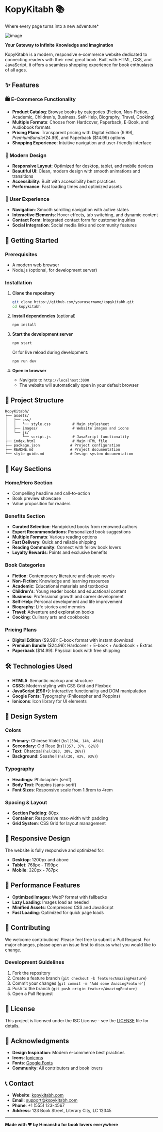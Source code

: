 # KopyKitabh 📚
Where every page turns into a new adventure*

![image](https://github.com/user-attachments/assets/82edc58b-96a5-4b77-b3ce-5391b49ec5e6)

**Your Gateway to Infinite Knowledge and Imagination**

KopyKitabh is a modern, responsive e-commerce website dedicated to connecting readers with their next great book. Built with HTML, CSS, and JavaScript, it offers a seamless shopping experience for book enthusiasts of all ages.

## ✨ Features

### 🛍️ E-Commerce Functionality
- **Product Catalog**: Browse books by categories (Fiction, Non-Fiction, Academic, Children's, Business, Self-Help, Biography, Travel, Cooking)
- **Multiple Formats**: Choose from Hardcover, Paperback, E-Book, and Audiobook formats
- **Pricing Plans**: Transparent pricing with Digital Edition ($9.99), Premium Bundle ($24.99), and Paperback ($14.99) options
- **Shopping Experience**: Intuitive navigation and user-friendly interface

### 🎨 Modern Design
- **Responsive Layout**: Optimized for desktop, tablet, and mobile devices
- **Beautiful UI**: Clean, modern design with smooth animations and transitions
- **Accessibility**: Built with accessibility best practices
- **Performance**: Fast loading times and optimized assets

### 📱 User Experience
- **Navigation**: Smooth scrolling navigation with active states
- **Interactive Elements**: Hover effects, tab switching, and dynamic content
- **Contact Form**: Integrated contact form for customer inquiries
- **Social Integration**: Social media links and community features

## 🚀 Getting Started

### Prerequisites
- A modern web browser
- Node.js (optional, for development server)

### Installation

1. **Clone the repository**
   ```bash
   git clone https://github.com/yourusername/kopykitabh.git
   cd kopykitabh
   ```

2. **Install dependencies** (optional)
   ```bash
   npm install
   ```

3. **Start the development server**
   ```bash
   npm start
   ```
   Or for live reload during development:
   ```bash
   npm run dev
   ```

4. **Open in browser**
   - Navigate to `http://localhost:3000`
   - The website will automatically open in your default browser

## 📁 Project Structure

```
KopyKitabh/
├── assets/
│   ├── css/
│   │   └── style.css          # Main stylesheet
│   ├── images/                # Website images and icons
│   └── js/
│       └── script.js          # JavaScript functionality
├── index.html                 # Main HTML file
├── package.json              # Project configuration
├── README.md                 # Project documentation
└── style-guide.md            # Design system documentation
```

## 🎯 Key Sections

### Home/Hero Section
- Compelling headline and call-to-action
- Book preview showcase
- Value proposition for readers

### Benefits Section
- **Curated Selection**: Handpicked books from renowned authors
- **Expert Recommendations**: Personalized book suggestions
- **Multiple Formats**: Various reading options
- **Fast Delivery**: Quick and reliable shipping
- **Reading Community**: Connect with fellow book lovers
- **Loyalty Rewards**: Points and exclusive benefits

### Book Categories
- **Fiction**: Contemporary literature and classic novels
- **Non-Fiction**: Knowledge and learning resources
- **Academic**: Educational materials and textbooks
- **Children's**: Young reader books and educational content
- **Business**: Professional growth and career development
- **Self-Help**: Personal development and life improvement
- **Biography**: Life stories and memoirs
- **Travel**: Adventure and exploration books
- **Cooking**: Culinary arts and cookbooks

### Pricing Plans
- **Digital Edition** ($9.99): E-book format with instant download
- **Premium Bundle** ($24.99): Hardcover + E-book + Audiobook + Extras
- **Paperback** ($14.99): Physical book with free shipping

## 🛠️ Technologies Used

- **HTML5**: Semantic markup and structure
- **CSS3**: Modern styling with CSS Grid and Flexbox
- **JavaScript (ES6+)**: Interactive functionality and DOM manipulation
- **Google Fonts**: Typography (Philosopher and Poppins)
- **Ionicons**: Icon library for UI elements

## 🎨 Design System

### Colors
- **Primary**: Chinese Violet (`hsl(304, 14%, 46%)`)
- **Secondary**: Old Rose (`hsl(357, 37%, 62%)`)
- **Text**: Charcoal (`hsl(203, 30%, 26%)`)
- **Background**: Seashell (`hsl(20, 43%, 93%)`)

### Typography
- **Headings**: Philosopher (serif)
- **Body Text**: Poppins (sans-serif)
- **Font Sizes**: Responsive scale from 1.8rem to 4rem

### Spacing & Layout
- **Section Padding**: 80px
- **Container**: Responsive max-width with padding
- **Grid System**: CSS Grid for layout management

## 📱 Responsive Design

The website is fully responsive and optimized for:
- **Desktop**: 1200px and above
- **Tablet**: 768px - 1199px
- **Mobile**: 320px - 767px

## 🚀 Performance Features

- **Optimized Images**: WebP format with fallbacks
- **Lazy Loading**: Images load as needed
- **Minified Assets**: Compressed CSS and JavaScript
- **Fast Loading**: Optimized for quick page loads

## 🤝 Contributing

We welcome contributions! Please feel free to submit a Pull Request. For major changes, please open an issue first to discuss what you would like to change.

### Development Guidelines
1. Fork the repository
2. Create a feature branch (`git checkout -b feature/AmazingFeature`)
3. Commit your changes (`git commit -m 'Add some AmazingFeature'`)
4. Push to the branch (`git push origin feature/AmazingFeature`)
5. Open a Pull Request

## 📄 License

This project is licensed under the ISC License - see the [LICENSE](LICENSE) file for details.

## 🙏 Acknowledgments

- **Design Inspiration**: Modern e-commerce best practices
- **Icons**: [Ionicons](https://ionic.io/ionicons)
- **Fonts**: [Google Fonts](https://fonts.google.com/)
- **Community**: All contributors and book lovers

## 📞 Contact

- **Website**: [kopykitabh.com](https://kopykitabh.com)
- **Email**: support@kopykitabh.com
- **Phone**: +1 (555) 123-4567
- **Address**: 123 Book Street, Literary City, LC 12345

---

**Made with ❤️ by Himanshu for book lovers everywhere**
